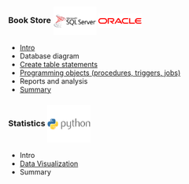 ### Book Store   <img align="center" src="logo/sqlserver.png" width="88px" > <img align="center" src="logo/oracle.png" width="88px" > 
* [Intro](description.md)
* Database diagram
* [Create table statements](table_organization.sql)
* [Programming objects (procedures, triggers, jobs)](programming_objects.sql)
* Reports and analysis
* [Summary](summary.md)



### Statistics   <img align="center" src="logo/python.png" width="88px" >
* Intro
* [Data Visualization](Project_3.ipynb)
* Summary
